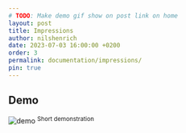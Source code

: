 ```yaml
---
# TODO: Make demo gif show on post link on home
layout: post
title: Impressions
author: nilshenrich
date: 2023-07-03 16:00:00 +0200
order: 3
permalink: documentation/impressions/
pin: true
---
```


## Demo
![demo](/assets/img/gallery/FTH-intro.gif)
<sup>Short demonstration</sup>
